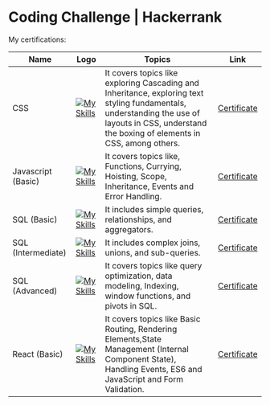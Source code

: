 # Coding Challenge | Hackerrank 

My certifications: 

| Name |Logo | Topics | Link |
|---|---|---|---|
|CSS|[![My Skills](https://skillicons.dev/icons?i=css)](https://skillicons.dev)| It covers topics like exploring Cascading and Inheritance, exploring text styling fundamentals, understanding the use of layouts in CSS, understand the boxing of elements in CSS, among others.|[Certificate](certifications/css%20certificate.pdf)|
|Javascript (Basic)|[![My Skills](https://skillicons.dev/icons?i=js)](https://skillicons.dev)|It covers topics like, Functions, Currying, Hoisting, Scope, Inheritance, Events and Error Handling.|[Certificate](certifications/javascript_basic%20certificate.pdf)|
|SQL (Basic)|[![My Skills](https://skillicons.dev/icons?i=mysql)](https://skillicons.dev)|It includes simple queries, relationships, and aggregators.|[Certificate](certifications/sql_basic%20certificate.pdf)|
|SQL (Intermediate)|[![My Skills](https://skillicons.dev/icons?i=mysql)](https://skillicons.dev)|It includes complex joins, unions, and sub-queries. |[Certificate](certifications/sql_intermediate%20certificate.pdf)|
|SQL (Advanced)|[![My Skills](https://skillicons.dev/icons?i=mysql)](https://skillicons.dev)|It covers topics like query optimization, data modeling, Indexing, window functions, and pivots in SQL.|[Certificate](certifications/sql_advanced%20certificate.pdf)|
|React (Basic)|[![My Skills](https://skillicons.dev/icons?i=react)](https://skillicons.dev)|It covers topics like Basic Routing, Rendering Elements,State Management (Internal Component State), Handling Events, ES6 and JavaScript and Form Validation.|[Certificate](certifications/react_basic%20certificate.pdf)|

